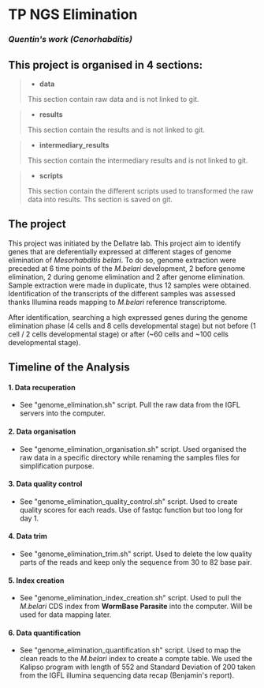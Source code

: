 # TP NGS Elimination
### *Quentin's work (Cenorhabditis)*


## **This project is organised in 4 sections:**

> - **data**
>
> This section contain raw data and is not linked to git.

> - **results**
>
> This section contain the results and is not linked to git.

> - **intermediary_results**
>
> This section contain the intermediary results and is not linked to git.

> - **scripts**
>
> This section contain the different scripts used to transformed the raw data into results. Ths section is saved on git.


## **The project**

This project was initiated by the Dellatre lab. 
This project aim to identify genes that are deferentially expressed at different stages of genome elimination of *Mesorhabditis belari*. 
To do so, genome extraction were preceded at 6 time points of the *M.belari* development, 2 before genome elimination, 2 during genome elimination and 2 after genome elimination. Sample extraction were made in duplicate, thus 12 samples were obtained.
Identification of the transcripts of the different samples was assessed thanks Illumina reads mapping to *M.belari* reference transcriptome.

After identification, searching a high expressed genes during the genome elimination phase (4 cells and 8 cells developmental stage) but not before (1 cell / 2 cells developmental stage) or after (~60 cells and ~100 cells developmental stage).


## **Timeline of the Analysis**

#### 1. **Data recuperation**
  - See "genome_elimination.sh" script. Pull the raw data from the IGFL servers into the computer.
  
#### 2. **Data organisation**
  - See "genome_elimination_organisation.sh" script. Used organised the raw data in a specific directory while renaming the samples files for simplification purpose.

#### 3. **Data quality control**
  - See "genome_elimination_quality_control.sh" script. Used to create quality scores for each reads. Use of fastqc function but too long for day 1.
  
  
#### 4. **Data trim**
  - See "genome_elimination_trim.sh" script. Used to delete the low quality parts of the reads and keep only the sequence from 30 to 82 base pair.
  
#### 5. **Index creation**
  - See "genome_elimination_index_creation.sh" script. Used to pull the *M.belari* CDS index from **WormBase Parasite** into the computer. Will be used for data mapping later.
  
#### 6. **Data quantification**
  - See "genome_elimination_quantification.sh" script. Used to map the clean reads to the *M.belari* index to create a compte table. We used the Kalipso program with length of 552 and Standard Deviation of 200 taken from the IGFL illumina sequencing data recap (Benjamin's report).


